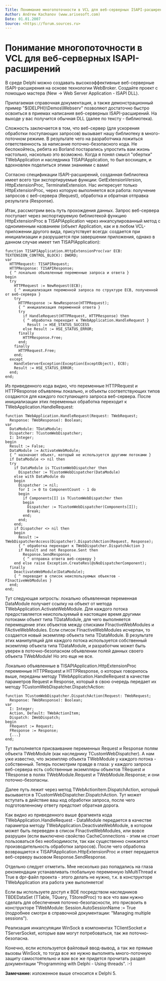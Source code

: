 ```yaml
---
Title: Понимание многопоточности в VCL для веб-серверных ISAPI-расширений
Author: Andrew Kachanov (www.arisesoft.com)
Date: 01.01.2007
Source: <https://forum.sources.ru>
---
```



Понимание многопоточности в VCL для веб-серверных ISAPI-расширений
==================================================================

В среде Delphi можно создавать высокоэффективные веб-серверные
ISAPI-расширения на основе технологии WebBroker. Создайте проект с
помощью мастера (New -\> Web Server Application - ISAPI DLL).

Прилагаемая справочная документация, а также демонстрационный пример
"$(DELPHI)\\Demos\\Webserv" позволяют достаточно быстро освоиться в
приемах написания веб-серверных ISAPI-расширений. На выходе у вас
получится обычная DLL (далее по тексту - библиотека).

Сложность заключается в том, что веб-сервер (для ускорения обработки
поступающих запросов) вызывает нашу библиотеку в много-поточном режиме.
В результате чего на разработчика ложиться ответственность за написание
поточно-безопасного кода. Не беспокойтесь, ребята из Borland постарались
упростить вам жизнь настолько, насколько это возможно. Когда я понял
смысл "обертки" TWebApplication и наследника TISAPIApplication, то был
восхищен, и вдохновлен поделиться этими знаниями с вами!

Согласно спецификации ISAPI-расширений, созданная библиотека имеет всего
три экспортируемые функции: GetExtensionVersion, HttpExtensionProc,
TerminateExtension. Нас интересует только HttpExtensionProc, через
которую выполняется вся работа: получение запросов с веб-сервера
(Request), обработка и обратная отправка результата (Response).

Итак, рассмотрим весь путь прохождения данных. Запрос веб-сервера
поступает через экспортируемую библиотекой функцию HttpExtensionProc в
TISAPIApplication через инкапсулированный метод с одноименным названием
(объект Application, как и в любом VCL-приложении другого вида,
присутствует всегда: создается при инициализации и разрушается при
завершении приложения, однако в данном случае имеет тип
TISAPIApplication):

    function TISAPIApplication.HttpExtensionProc(var ECB: TEXTENSION_CONTROL_BLOCK): DWORD;
    var
      HTTPRequest: TISAPIRequest; 
      HTTPResponse: TISAPIResponse;
      { ^ локально объявленные переменные запроса и ответа }
    begin
      try
        HTTPRequest := NewRequest(ECB); 
        { ^ инициализация переменной запроса по структуре ECB, полученной от веб-сервера }
        try
          HTTPResponse := NewResponse(HTTPRequest);
          { ^ инициализация переменной ответа }
          try
            if HandleRequest(HTTPRequest, HTTPResponse) then
            { ^ обработка переходит к TWebApplication.HandleRequest }
              Result := HSE_STATUS_SUCCESS
            else Result := HSE_STATUS_ERROR;
          finally
            HTTPResponse.Free;
          end;
        finally
          HTTPRequest.Free;
        end;
      except
        HandleServerException(Exception(ExceptObject), ECB);
        Result := HSE_STATUS_ERROR;
      end;
    end;

Из приведенного кода видно, что переменные HTTPRequest и HTTPResponse
объявлены локально, и объекты соответствующих типов создаются для
каждого поступающего запроса веб-сервера. После инициализации этих
переменных обработка переходит к TWebApplication.HandleRequest:

    function TWebApplication.HandleRequest(Request: TWebRequest;
      Response: TWebResponse): Boolean;
    var
      DataModule: TDataModule;
      Dispatcher: TCustomWebDispatcher;
      I: Integer;
    begin
      Result := False;
      DataModule := ActivateWebModule; 
      { ^ назначает объект, который не используется другими потоками }
      if DataModule <> nil then
      try
        if DataModule is TCustomWebDispatcher then
          Dispatcher := TCustomWebDispatcher(DataModule)
        else with DataModule do
        begin
          Dispatcher := nil;
          for I := 0 to ComponentCount - 1 do
          begin
            if Components[I] is TCustomWebDispatcher then
            begin
              Dispatcher := TCustomWebDispatcher(Components[I]);
              Break;
            end;
          end;
        end;
        if Dispatcher <> nil then
        begin
          Result := TWebDispatcherAccess(Dispatcher).DispatchAction(Request, Response);
          { ^ обработка переходит к TWebDispatcher.DispatchAction }
          if Result and not Response.Sent then
            Response.SendResponse;
            { ^ отправка ответа веб-серверу }
        end else raise Exception.CreateRes(@sNoDispatcherComponent);
      finally
        DeactivateWebModule(DataModule);
        { ^ переводит в список неиспользуемых объектов - FInactiveWebModules }
      end;
    end;

Тут следующая хитрость: локально объявленная переменная DataModule
получает ссылку на объект от метода TWebApplication.ActivateWebModule.
Для каждого потока предоставляется неиспользуемый в настоящее время
другими потоками объект типа TDataModule, для чего выполняется
перемещение этих объектов между списками FInactiveWebModules и
FActiveWebModules. Если список FInactiveWebModules исчерпан, то
создается новый экземпляр объекта типа TDataModule. В результате этих
манипуляций для каждого потока используется собственный экземпляр
объекта типа TDataModule, и разработчик может быть уверен в
поточно-безопасном объявлении полей данных своего объекта TWebModule! Но
это еще не все.

Локально объявленные в TISAPIApplication.HttpExtensionProc переменные
HTTPRequest и HTTPResponse, о которых говорилось выше, переданы методу
TWebApplication.HandleRequest в качестве параметров Request и Response,
который в свою очередь передает их методу
TCustomWebDispatcher.DispatchAction:

    function TCustomWebDispatcher.DispatchAction(Request: TWebRequest;
      Response: TWebResponse): Boolean;
    var
      I: Integer;
      Action, Default: TWebActionItem;
      Dispatch: IWebDispatch;
    begin
      FRequest := Request;
      FResponse := Response;
      {...}
    end;

Тут выполняется присваивание переменных Request и Response полям объекта
TWebModule (как наследнику TCustomWebDispatcher). А нам уже известно,
что экземпляр объекта TWebModule у каждого потока - собственный. Теперь
посмотрим правде в глаза: у каждого запроса веб-сервера есть собственные
экземпляры объектов TRequest и TResponse в полях TWebModule.Request и
TWebModule.Response; и они поточно-безопасны.

Далее путь лежит через метод TWebActionItem.DispatchAction, который
вызывается в TCustomWebDispatcher.DispatchAction. Тут может вступать в
действие ваш код обработки запроса, после чего подготовленному ответу
предстоит обратная дорога.

Как видно из приведенного выше фрагмента кода
TWebApplication.HandleRequest - DataModule передается в качестве
параметра методу TWebApplication.DeactivateWebModule, в котором может
быть переведен в список FInactiveWebModules, или вовсе разрушен (если
выключено свойство CacheConnections - этим не стоит пользоваться без
необходимости, так как существенно снижается производительность
обработки запросов). После чего обработка возвращается к
TISAPIApplication.HttpExtensionProc и ответ передается веб-серверу
вызовом Response.SendResponse.

Отдельно следует отметить. Мне несколько раз попадались на глаза
рекомендации устанавливать глобальную переменную IsMultiThread к True в
dpr-файл проекта - этого делать не нужно, т.к. в конструкторе
TWebApplication эта работа уже выполняется!

Если вы используете доступ к BDE посредством наследников TBDEDataSet
(TTable, TQuery, TStoredProc) то все что вам нужно сделать для
обеспечения поточно-безопасности, это присвоить в конструкторе
TWebModule: Session.AutoSessionName := True (подробнее смотри в
справочной документации: "Managing multiple sessions").

Реализация инкапсуляции WinSock в компонентах TClientSocket и
TServerSocket, которые вам могут потребоваться, так же
поточно-безопасна.

Конечно, если используется файловый ввод-вывод, а так же прямые вызовы
WinSock, то тогда все же нужно выполнять много-поточную защиту
самостоятельно и вам все же придется прочитать раздел документации
"Programming with Delphi - Using threads". :-)

**Замечание:**
изложенное выше относится к Delphi 5.

